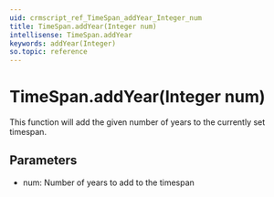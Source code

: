 ```yaml
---
uid: crmscript_ref_TimeSpan_addYear_Integer_num
title: TimeSpan.addYear(Integer num)
intellisense: TimeSpan.addYear
keywords: addYear(Integer)
so.topic: reference
---
```


# TimeSpan.addYear(Integer num)

This function will add the given number of years to the currently set timespan.

## Parameters

* num: Number of years to add to the timespan

